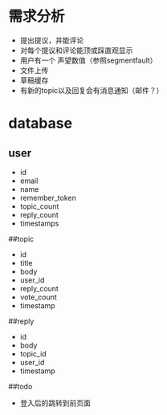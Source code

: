 # 需求分析
+ 提出提议，并能评论
+ 对每个提议和评论能顶或踩直观显示
+ 用户有一个 声望数值（参照segmentfault）
+ 文件上传
+ 草稿缓存
+ 有新的topic以及回复会有消息通知（邮件？）

# database
## user
+ id
+ email
+ name
+ remember_token
+ topic_count
+ reply_count
+ timestamps

##topic
+ id
+ title
+ body
+ user_id
+ reply_count
+ vote_count
+ timestamp

##reply
+ id
+ body
+ topic_id
+ user_id
+ timestamp


##todo
+ 登入后的跳转到前页面